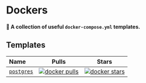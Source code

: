 # Dockers

#### 🐳 A collection of useful `docker-compose.yml` templates.

## Templates

| Name | Pulls | Stars |
| :--- | :---: | :---: |
| [`postgres`](https://github.com/spridev/dockers/tree/main/postgres) | [![docker pulls](https://img.shields.io/docker/pulls/_/postgres)](https://hub.docker.com/_/postgres) | [![docker stars](https://img.shields.io/docker/stars/_/postgres)](https://hub.docker.com/_/postgres) |
